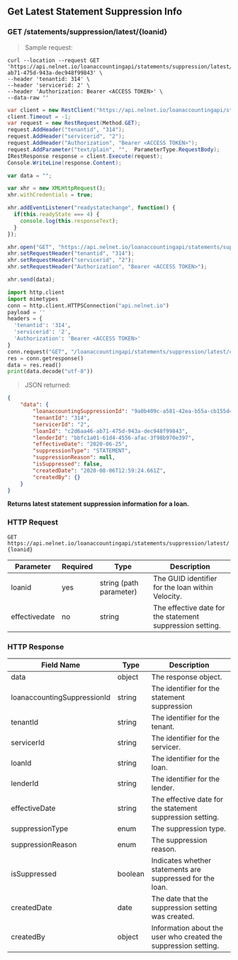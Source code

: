 <!--Endpoint introduction -->
## Get Latest Statement Suppression Info

### GET /statements/suppression/latest/{loanid}

<!-- RIGHT: code samples -->

> Sample request:

```shell
curl --location --request GET 'https://api.nelnet.io/loanaccountingapi/statements/suppression/latest/c2d6aa46-ab71-475d-943a-dec948f99843' \
--header 'tenantid: 314' \
--header 'servicerid: 2' \
--header 'Authorization: Bearer <ACCESS TOKEN>' \
--data-raw ''
```

```csharp
var client = new RestClient("https://api.nelnet.io/loanaccountingapi/statements/suppression/latest/c2d6aa46-ab71-475d-943a-dec948f99843");
client.Timeout = -1;
var request = new RestRequest(Method.GET);
request.AddHeader("tenantid", "314");
request.AddHeader("servicerid", "2");
request.AddHeader("Authorization", "Bearer <ACCESS TOKEN>");
request.AddParameter("text/plain", "",  ParameterType.RequestBody);
IRestResponse response = client.Execute(request);
Console.WriteLine(response.Content);
```

```javascript
var data = "";

var xhr = new XMLHttpRequest();
xhr.withCredentials = true;

xhr.addEventListener("readystatechange", function() {
  if(this.readyState === 4) {
    console.log(this.responseText);
  }
});

xhr.open("GET", "https://api.nelnet.io/loanaccountingapi/statements/suppression/latest/c2d6aa46-ab71-475d-943a-dec948f99843");
xhr.setRequestHeader("tenantid", "314");
xhr.setRequestHeader("servicerid", "2");
xhr.setRequestHeader("Authorization", "Bearer <ACCESS TOKEN>");

xhr.send(data);
```

```python
import http.client
import mimetypes
conn = http.client.HTTPSConnection("api.nelnet.io")
payload = ''
headers = {
  'tenantid': '314',
  'servicerid': '2',
  'Authorization': 'Bearer <ACCESS TOKEN>'
}
conn.request("GET", "/loanaccountingapi/statements/suppression/latest/c2d6aa46-ab71-475d-943a-dec948f99843", payload, headers)
res = conn.getresponse()
data = res.read()
print(data.decode("utf-8"))
```

> JSON returned:

```json
{
    "data": {
        "loanaccountingSuppressionId": "9a0b409c-a581-42ea-b55a-cb155d44f389",
        "tenantId": "314",
        "servicerId": "2",
        "loanId": "c2d6aa46-ab71-475d-943a-dec948f99843",
        "lenderId": "bbfc1a01-61d4-4556-afac-3f98b970e397",
        "effectiveDate": "2020-06-25",
        "suppressionType": "STATEMENT",
        "suppressionReason": null,
        "isSuppressed": false,
        "createdDate": "2020-08-06T12:59:24.661Z",
        "createdBy": {}
    }
}
```

<!-- LEFT: documentation -->

**Returns latest statement suppression information for a loan.**

### HTTP Request

`GET https://api.nelnet.io/loanaccountingapi/statements/suppression/latest/{loanid}`

Parameter | Required | Type   | Description
----------| -------- | ------ | -----------
loanid | yes | string (path parameter) | The GUID identifier for the loan within Velocity.
effectivedate | no | string | The effective date for the statement suppression setting.

### HTTP Response

Field Name | Type | Description
---------- | ------- | -------
data | object | The response object.
loanaccountingSuppressionId | string | The identifier for the statement suppression
tenantId | string | The identifier for the tenant.
servicerId | string | The identifier for the servicer.
loanId | string | The identifier for the loan.
lenderId | string | The identifier for the lender.
effectiveDate | string | The effective date for the statement suppression setting.
suppressionType | enum | The suppression type.
suppressionReason | enum | The suppression reason.
isSuppressed | boolean | Indicates whether statements are suppressed for the loan.
createdDate | date | The date that the suppression setting was created.
createdBy | object | Information about the user who created the suppression setting.